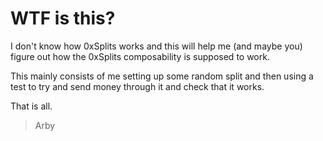 # WTF is this?

I don't know how 0xSplits works and this will help me (and maybe you) figure out how the 0xSplits composability is supposed to work.

This mainly consists of me setting up some random split and then using a test to try and send money through it and check that it works.

That is all.

> Arby